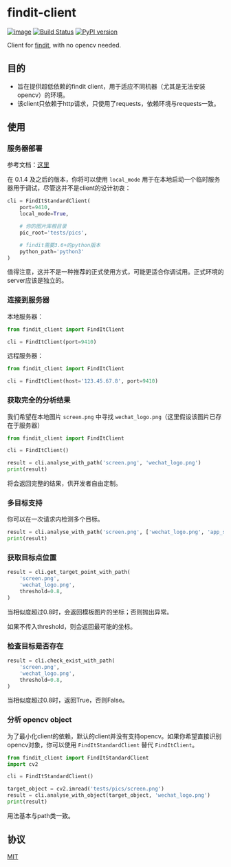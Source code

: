 # findit-client

[![image](https://img.shields.io/pypi/pyversions/requests.svg)](https://pypi.org/project/requests/)
[![Build Status](https://travis-ci.org/williamfzc/findit-client.svg?branch=master)](https://travis-ci.org/williamfzc/findit-client)
[![PyPI version](https://badge.fury.io/py/findit-client.svg)](https://badge.fury.io/py/findit-client)

Client for [findit](https://github.com/williamfzc/findit), with no opencv needed.

## 目的

- 旨在提供超低依赖的findit client，用于适应不同机器（尤其是无法安装opencv）的环境。
- 该client只依赖于http请求，只使用了requests，依赖环境与requests一致。

## 使用

### 服务器部署

参考文档：[这里](https://williamfzc.github.io/findit/#/usage/client+server?id=服务端部署)

在 0.1.4 及之后的版本，你将可以使用 `local_mode` 用于在本地启动一个临时服务器用于调试，尽管这并不是client的设计初衷：

```python
cli = FindItStandardClient(
    port=9410,
    local_mode=True,

    # 你的图片库根目录
    pic_root='tests/pics',

    # findit需要3.6+的python版本
    python_path='python3'
)
```

值得注意，这并不是一种推荐的正式使用方式，可能更适合你调试用。正式环境的server应该是独立的。

### 连接到服务器

本地服务器：

```python
from findit_client import FindItClient

cli = FindItClient(port=9410)
```

远程服务器：

```python
from findit_client import FindItClient

cli = FindItClient(host='123.45.67.8', port=9410)
```

### 获取完全的分析结果

我们希望在本地图片 `screen.png` 中寻找 `wechat_logo.png`（这里假设该图片已存在于服务器）

```python
from findit_client import FindItClient

cli = FindItClient()

result = cli.analyse_with_path('screen.png', 'wechat_logo.png')
print(result)
```

将会返回完整的结果，供开发者自由定制。

### 多目标支持

你可以在一次请求内检测多个目标。

```python
result = cli.analyse_with_path('screen.png', ['wechat_logo.png', 'app_store_logo.png'])
print(result)
```

### 获取目标点位置

```python
result = cli.get_target_point_with_path(
    'screen.png',
    'wechat_logo.png',
    threshold=0.8,
)
```

当相似度超过0.8时，会返回模板图片的坐标；否则抛出异常。

如果不传入threshold，则会返回最可能的坐标。

### 检查目标是否存在

```python
result = cli.check_exist_with_path(
    'screen.png',
    'wechat_logo.png',
    threshold=0.8,
)
```

当相似度超过0.8时，返回True，否则False。

### 分析 opencv object

为了最小化client的依赖，默认的client并没有支持opencv。如果你希望直接识别opencv对象，你可以使用 `FindItStandardClient` 替代 `FindItClient`。

```python
from findit_client import FindItStandardClient
import cv2

cli = FindItStandardClient()

target_object = cv2.imread('tests/pics/screen.png')
result = cli.analyse_with_object(target_object, 'wechat_logo.png')
print(result)
```

用法基本与path类一致。

## 协议

[MIT](LICENSE)

